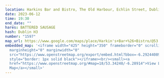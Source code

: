 ```yaml
---
location: Harkins Bar and Bistro, The Old Harbour, Echlin Street, Dublin 8
date: 2023-06-12
time: 19:30
end_date: ""
hares: BATTERED SAUSAGE
hash: Dublin H3
number: "1597"
map_url: https://www.google.com/maps/place/Harkin's+Bar+%26+Bistro/@53.3424805,-6.2911571,17z/data=!3m1!4b1!4m6!3m5!1s0x48670c3a20576999:0x4a28fb8b6beb34f5!8m2!3d53.3424805!4d-6.2885768!16s%2Fg%2F1ptx621ht
embedded_map: '<iframe width="425" height="350" frameborder="0" scrolling="no"
  marginheight="0" marginwidth="0"
  src="https://www.openstreetmap.org/export/embed.html?bbox=-6.29244089126587%2C53.34110403220793%2C-6.2858372926712045%2C53.3438551698796&amp;layer=mapnik"
  style="border: 1px solid black"></iframe><br/><small><a
  href="https://www.openstreetmap.org/#map=18/53.34248/-6.28914">View Larger
  Map</a></small>'
---
```

